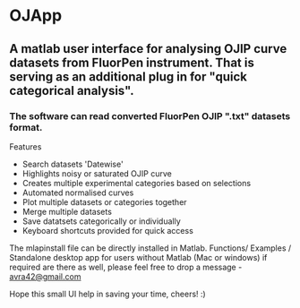 
# OJApp
## A matlab user interface for analysing OJIP curve datasets from FluorPen instrument. That is serving as an additional plug in for "quick categorical analysis". 

### The software can read converted FluorPen OJIP ".txt" datasets format.

Features 
- Search datasets 'Datewise'
- Highlights noisy or saturated OJIP curve
- Creates multiple experimental categories based on selections
- Automated normalised curves 
- Plot multiple datasets or categories together 
- Merge multiple datasets 
- Save datatsets categorically or individually
- Keyboard shortcuts provided for quick access

The mlapinstall file can be directly installed in Matlab. 
Functions/ Examples / Standalone desktop app for users without Matlab (Mac or windows) if required are there as well, please feel free to drop a message - avra42@gmail.com

Hope this small UI help in saving your time, cheers! :)